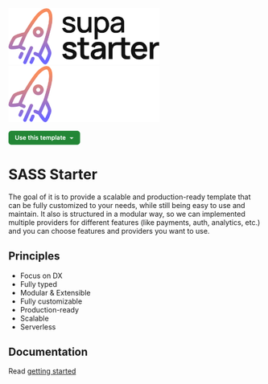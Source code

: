 <img src="./docs/assets/supastarter-logo-light.svg#gh-light-mode-only" alt="supastarter" width="300px" />
<img src="./docs/assets/supastarter-logo-dark.svg#gh-dark-mode-only" alt="supastarter" width="300px" />

[<img width="143px" src="./docs/assets/button-use-this-template.png" />](https://github.com/new?owner=Hatch-Head&template_name=sass-starter&template_owner=Hatch-Head)

# SASS Starter

The goal of it is to provide a scalable and production-ready template that can be fully customized to your needs, while still being easy to use and maintain. It also is structured in a modular way, so we can implemented multiple providers for different features (like payments, auth, analytics, etc.) and you can choose features and providers you want to use.

## Principles

- Focus on DX
- Fully typed
- Modular & Extensible
- Fully customizable
- Production-ready
- Scalable
- Serverless

## Documentation

Read [getting started](./docs/getting-started.md)
